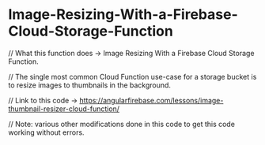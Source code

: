 # Image-Resizing-With-a-Firebase-Cloud-Storage-Function

// What this function does -> Image Resizing With a Firebase Cloud Storage Function.


// The single most common Cloud Function use-case for a storage bucket is to resize images to thumbnails in the background.



// Link to this code -> https://angularfirebase.com/lessons/image-thumbnail-resizer-cloud-function/


// Note: various other modifications done in this code to get this code working without errors.
